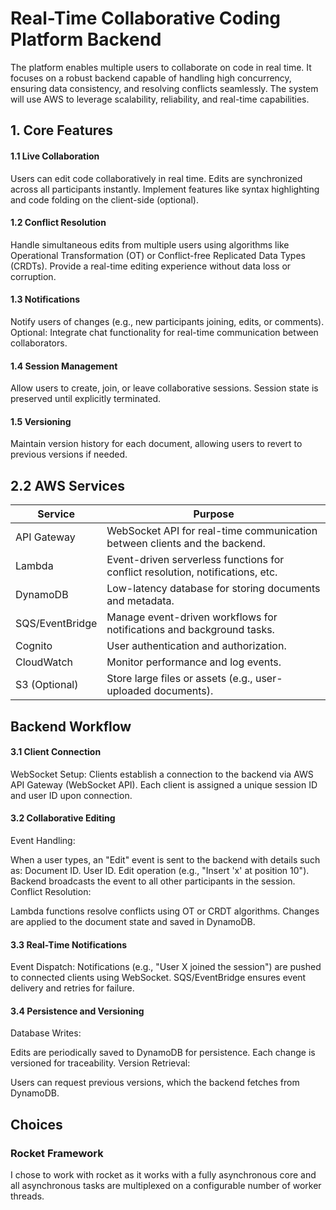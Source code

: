 # Real-Time Collaborative Coding Platform Backend
The platform enables multiple users to collaborate on code in real time. It focuses on a robust backend capable of handling high concurrency, ensuring data consistency, and resolving conflicts seamlessly. The system will use AWS to leverage scalability, reliability, and real-time capabilities.

## 1. **Core Features**
#### 1.1 Live Collaboration
Users can edit code collaboratively in real time.
Edits are synchronized across all participants instantly.
Implement features like syntax highlighting and code folding on the client-side (optional).
#### 1.2 Conflict Resolution
Handle simultaneous edits from multiple users using algorithms like Operational Transformation (OT) or Conflict-free Replicated Data Types (CRDTs).
Provide a real-time editing experience without data loss or corruption.
#### 1.3 Notifications
Notify users of changes (e.g., new participants joining, edits, or comments).
Optional: Integrate chat functionality for real-time communication between collaborators.
#### 1.4 Session Management
Allow users to create, join, or leave collaborative sessions.
Session state is preserved until explicitly terminated.
#### 1.5 Versioning
Maintain version history for each document, allowing users to revert to previous versions if needed.

## 2.2 AWS Services
| Service	| Purpose| 
| -------| -------| 
| API Gateway	| WebSocket API for real-time communication between clients and the backend.| 
| Lambda	| Event-driven serverless functions for conflict resolution, notifications, etc.| 
| DynamoDB	| Low-latency database for storing documents and metadata.| 
| SQS/EventBridge	| Manage event-driven workflows for notifications and background tasks.| 
| Cognito	| User authentication and authorization.| 
| CloudWatch	| Monitor performance and log events.| 
| S3	(Optional) | Store large files or assets (e.g., user-uploaded documents).| 


## Backend Workflow
#### 3.1 Client Connection
WebSocket Setup:
Clients establish a connection to the backend via AWS API Gateway (WebSocket API).
Each client is assigned a unique session ID and user ID upon connection.
#### 3.2 Collaborative Editing
Event Handling:

When a user types, an "Edit" event is sent to the backend with details such as:
Document ID.
User ID.
Edit operation (e.g., "Insert 'x' at position 10").
Backend broadcasts the event to all other participants in the session.
Conflict Resolution:

Lambda functions resolve conflicts using OT or CRDT algorithms.
Changes are applied to the document state and saved in DynamoDB.
#### 3.3 Real-Time Notifications
Event Dispatch:
Notifications (e.g., "User X joined the session") are pushed to connected clients using WebSocket.
SQS/EventBridge ensures event delivery and retries for failure.
#### 3.4 Persistence and Versioning
Database Writes:

Edits are periodically saved to DynamoDB for persistence.
Each change is versioned for traceability.
Version Retrieval:

Users can request previous versions, which the backend fetches from DynamoDB.

## Choices
### Rocket Framework
I chose to work with rocket as it works with a fully asynchronous core and all asynchronous tasks are multiplexed on a configurable number of worker threads.

